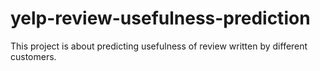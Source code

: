 # yelp-review-usefulness-prediction
This project is about predicting usefulness of review written by different customers.
